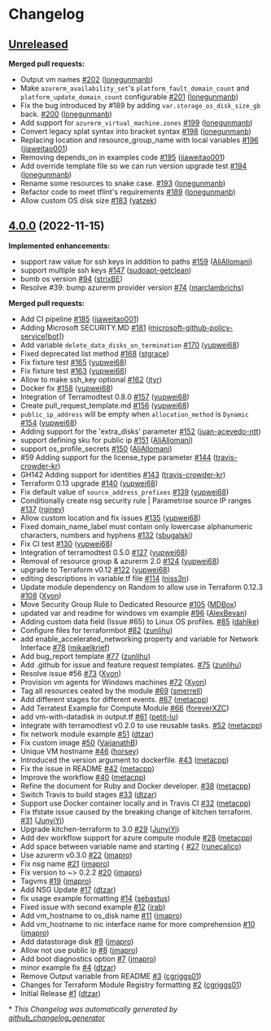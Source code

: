 # Changelog

## [Unreleased](https://github.com/Azure/terraform-azurerm-compute/tree/HEAD)

**Merged pull requests:**

- Output vm names [\#202](https://github.com/Azure/terraform-azurerm-compute/pull/202) ([lonegunmanb](https://github.com/lonegunmanb))
- Make `azurerm_availability_set`'s `platform_fault_domain_count` and `platform_update_domain_count` configurable [\#201](https://github.com/Azure/terraform-azurerm-compute/pull/201) ([lonegunmanb](https://github.com/lonegunmanb))
- Fix the bug introduced by \#189 by adding `var.storage_os_disk_size_gb` back. [\#200](https://github.com/Azure/terraform-azurerm-compute/pull/200) ([lonegunmanb](https://github.com/lonegunmanb))
- Add support for `azurerm_virtual_machine.zones` [\#199](https://github.com/Azure/terraform-azurerm-compute/pull/199) ([lonegunmanb](https://github.com/lonegunmanb))
- Convert legacy splat syntax into bracket syntax [\#198](https://github.com/Azure/terraform-azurerm-compute/pull/198) ([lonegunmanb](https://github.com/lonegunmanb))
- Replacing location and resource\_group\_name with local variables [\#196](https://github.com/Azure/terraform-azurerm-compute/pull/196) ([jiaweitao001](https://github.com/jiaweitao001))
- Removing depends\_on in examples code [\#195](https://github.com/Azure/terraform-azurerm-compute/pull/195) ([jiaweitao001](https://github.com/jiaweitao001))
- Add override template file so we can run version upgrade test [\#194](https://github.com/Azure/terraform-azurerm-compute/pull/194) ([lonegunmanb](https://github.com/lonegunmanb))
- Rename some resources to snake case. [\#193](https://github.com/Azure/terraform-azurerm-compute/pull/193) ([lonegunmanb](https://github.com/lonegunmanb))
- Refactor code to meet tflint's requirements [\#189](https://github.com/Azure/terraform-azurerm-compute/pull/189) ([lonegunmanb](https://github.com/lonegunmanb))
- Allow custom OS disk size [\#183](https://github.com/Azure/terraform-azurerm-compute/pull/183) ([yatzek](https://github.com/yatzek))

## [4.0.0](https://github.com/Azure/terraform-azurerm-compute/tree/4.0.0) (2022-11-15)

**Implemented enhancements:**

- support raw value for ssh keys in addition to paths [\#159](https://github.com/Azure/terraform-azurerm-compute/pull/159) ([AliAllomani](https://github.com/AliAllomani))
- support multiple ssh keys [\#147](https://github.com/Azure/terraform-azurerm-compute/pull/147) ([sudoapt-getclean](https://github.com/sudoapt-getclean))
- bumb os version [\#94](https://github.com/Azure/terraform-azurerm-compute/pull/94) ([strixBE](https://github.com/strixBE))
- Resolve \#39: bump azurerm provider version [\#74](https://github.com/Azure/terraform-azurerm-compute/pull/74) ([marclambrichs](https://github.com/marclambrichs))

**Merged pull requests:**

- Add CI pipeline [\#185](https://github.com/Azure/terraform-azurerm-compute/pull/185) ([jiaweitao001](https://github.com/jiaweitao001))
- Adding Microsoft SECURITY.MD [\#181](https://github.com/Azure/terraform-azurerm-compute/pull/181) ([microsoft-github-policy-service[bot]](https://github.com/apps/microsoft-github-policy-service))
- Add variable `delete_data_disks_on_termination` [\#170](https://github.com/Azure/terraform-azurerm-compute/pull/170) ([yupwei68](https://github.com/yupwei68))
- Fixed deprecated list method [\#168](https://github.com/Azure/terraform-azurerm-compute/pull/168) ([stgrace](https://github.com/stgrace))
- Fix fixture test [\#165](https://github.com/Azure/terraform-azurerm-compute/pull/165) ([yupwei68](https://github.com/yupwei68))
- Fix fixture test [\#163](https://github.com/Azure/terraform-azurerm-compute/pull/163) ([yupwei68](https://github.com/yupwei68))
- Allow to make ssh\_key optional [\#162](https://github.com/Azure/terraform-azurerm-compute/pull/162) ([jtyr](https://github.com/jtyr))
- Docker fix [\#158](https://github.com/Azure/terraform-azurerm-compute/pull/158) ([yupwei68](https://github.com/yupwei68))
- Integration of Terramodtest 0.8.0 [\#157](https://github.com/Azure/terraform-azurerm-compute/pull/157) ([yupwei68](https://github.com/yupwei68))
- Create pull\_request\_template.md [\#156](https://github.com/Azure/terraform-azurerm-compute/pull/156) ([yupwei68](https://github.com/yupwei68))
- `public_ip_address` will be empty when `allocation_method` is `Dynamic` [\#154](https://github.com/Azure/terraform-azurerm-compute/pull/154) ([yupwei68](https://github.com/yupwei68))
- Adding support for the 'extra\_disks' parameter [\#152](https://github.com/Azure/terraform-azurerm-compute/pull/152) ([juan-acevedo-ntt](https://github.com/juan-acevedo-ntt))
- support defining sku for public ip [\#151](https://github.com/Azure/terraform-azurerm-compute/pull/151) ([AliAllomani](https://github.com/AliAllomani))
- support os\_profile\_secrets [\#150](https://github.com/Azure/terraform-azurerm-compute/pull/150) ([AliAllomani](https://github.com/AliAllomani))
- \#59 Adding support for the license\_type parameter [\#144](https://github.com/Azure/terraform-azurerm-compute/pull/144) ([travis-crowder-kr](https://github.com/travis-crowder-kr))
- GH142 Adding support for identities [\#143](https://github.com/Azure/terraform-azurerm-compute/pull/143) ([travis-crowder-kr](https://github.com/travis-crowder-kr))
- Terraform 0.13 upgrade [\#140](https://github.com/Azure/terraform-azurerm-compute/pull/140) ([yupwei68](https://github.com/yupwei68))
- Fix default value of `source_address_prefixes` [\#139](https://github.com/Azure/terraform-azurerm-compute/pull/139) ([yupwei68](https://github.com/yupwei68))
- Conditionally create nsg security rule | Parametrise source IP ranges [\#137](https://github.com/Azure/terraform-azurerm-compute/pull/137) ([rginev](https://github.com/rginev))
- Allow custom location and fix issues [\#135](https://github.com/Azure/terraform-azurerm-compute/pull/135) ([yupwei68](https://github.com/yupwei68))
- Fixed domain\_name\_label must contain only lowercase alphanumeric characters, numbers and hyphens [\#132](https://github.com/Azure/terraform-azurerm-compute/pull/132) ([sbugalski](https://github.com/sbugalski))
- Fix CI test [\#130](https://github.com/Azure/terraform-azurerm-compute/pull/130) ([yupwei68](https://github.com/yupwei68))
- Integration of terramodtest 0.5.0 [\#127](https://github.com/Azure/terraform-azurerm-compute/pull/127) ([yupwei68](https://github.com/yupwei68))
- Removal of resource group & azurerm 2.0 [\#124](https://github.com/Azure/terraform-azurerm-compute/pull/124) ([yupwei68](https://github.com/yupwei68))
- upgrade to Terraform v0.12 [\#122](https://github.com/Azure/terraform-azurerm-compute/pull/122) ([yupwei68](https://github.com/yupwei68))
- editing descriptions in variable.tf file [\#114](https://github.com/Azure/terraform-azurerm-compute/pull/114) ([niss3n](https://github.com/niss3n))
- Update module dependency on Random to allow use in Terraform 0.12.3 [\#108](https://github.com/Azure/terraform-azurerm-compute/pull/108) ([Xyon](https://github.com/Xyon))
- Move Security Group Rule to Dedicated Resource [\#105](https://github.com/Azure/terraform-azurerm-compute/pull/105) ([MDBox](https://github.com/MDBox))
- updated var and readme for windows vm example [\#96](https://github.com/Azure/terraform-azurerm-compute/pull/96) ([AlexBevan](https://github.com/AlexBevan))
- Adding custom data field \(Issue \#65\) to Linux OS profiles. [\#85](https://github.com/Azure/terraform-azurerm-compute/pull/85) ([dahlke](https://github.com/dahlke))
- Configure files for terraformbot [\#82](https://github.com/Azure/terraform-azurerm-compute/pull/82) ([zunlihu](https://github.com/zunlihu))
- add enable\_accelerated\_networking property and variable for Network Interface [\#78](https://github.com/Azure/terraform-azurerm-compute/pull/78) ([mikaelkrief](https://github.com/mikaelkrief))
- Add bug\_report template [\#77](https://github.com/Azure/terraform-azurerm-compute/pull/77) ([zunlihu](https://github.com/zunlihu))
- Add .github for issue and feature request templates. [\#75](https://github.com/Azure/terraform-azurerm-compute/pull/75) ([zunlihu](https://github.com/zunlihu))
- Resolve issue \#56 [\#73](https://github.com/Azure/terraform-azurerm-compute/pull/73) ([Xyon](https://github.com/Xyon))
- Provision vm agents for Windows machines [\#72](https://github.com/Azure/terraform-azurerm-compute/pull/72) ([Xyon](https://github.com/Xyon))
- Tag all resources ceated by the module [\#69](https://github.com/Azure/terraform-azurerm-compute/pull/69) ([smerrell](https://github.com/smerrell))
- Add different stages for different events. [\#67](https://github.com/Azure/terraform-azurerm-compute/pull/67) ([metacpp](https://github.com/metacpp))
- Add Terratest Example for Compute Module [\#66](https://github.com/Azure/terraform-azurerm-compute/pull/66) ([foreverXZC](https://github.com/foreverXZC))
- add vm-with-datadisk in output.tf [\#61](https://github.com/Azure/terraform-azurerm-compute/pull/61) ([petit-lu](https://github.com/petit-lu))
- Integrate with terramodtest v0.2.0 to use reusable tasks. [\#52](https://github.com/Azure/terraform-azurerm-compute/pull/52) ([metacpp](https://github.com/metacpp))
- fix network module example [\#51](https://github.com/Azure/terraform-azurerm-compute/pull/51) ([dtzar](https://github.com/dtzar))
- Fix custom image [\#50](https://github.com/Azure/terraform-azurerm-compute/pull/50) ([VaijanathB](https://github.com/VaijanathB))
- Unique VM hostname  [\#46](https://github.com/Azure/terraform-azurerm-compute/pull/46) ([horsey](https://github.com/horsey))
- Introduced the version argument to dockerfile. [\#43](https://github.com/Azure/terraform-azurerm-compute/pull/43) ([metacpp](https://github.com/metacpp))
- Fix the issue in README [\#42](https://github.com/Azure/terraform-azurerm-compute/pull/42) ([metacpp](https://github.com/metacpp))
- Improve the workflow [\#40](https://github.com/Azure/terraform-azurerm-compute/pull/40) ([metacpp](https://github.com/metacpp))
- Refine the document for Ruby and Docker developer. [\#38](https://github.com/Azure/terraform-azurerm-compute/pull/38) ([metacpp](https://github.com/metacpp))
- Switch Travis to build stages [\#33](https://github.com/Azure/terraform-azurerm-compute/pull/33) ([dtzar](https://github.com/dtzar))
- Support use Docker container locally and in Travis CI [\#32](https://github.com/Azure/terraform-azurerm-compute/pull/32) ([metacpp](https://github.com/metacpp))
- Fix tfstate issue caused by the breaking change of kitchen terraform. [\#31](https://github.com/Azure/terraform-azurerm-compute/pull/31) ([JunyiYi](https://github.com/JunyiYi))
- Upgrade kitchen-terraform to 3.0 [\#29](https://github.com/Azure/terraform-azurerm-compute/pull/29) ([JunyiYi](https://github.com/JunyiYi))
- Add dev workflow support for azure compute module [\#28](https://github.com/Azure/terraform-azurerm-compute/pull/28) ([metacpp](https://github.com/metacpp))
- Add space between variable name and starting { [\#27](https://github.com/Azure/terraform-azurerm-compute/pull/27) ([runecalico](https://github.com/runecalico))
- Use azurerm v0.3.0 [\#22](https://github.com/Azure/terraform-azurerm-compute/pull/22) ([jmapro](https://github.com/jmapro))
- Fix nsg name [\#21](https://github.com/Azure/terraform-azurerm-compute/pull/21) ([jmapro](https://github.com/jmapro))
- Fix version to ~\> 0.2.2 [\#20](https://github.com/Azure/terraform-azurerm-compute/pull/20) ([jmapro](https://github.com/jmapro))
- Tagvms [\#19](https://github.com/Azure/terraform-azurerm-compute/pull/19) ([jmapro](https://github.com/jmapro))
- Add NSG Update [\#17](https://github.com/Azure/terraform-azurerm-compute/pull/17) ([dtzar](https://github.com/dtzar))
- fix usage example formatting [\#14](https://github.com/Azure/terraform-azurerm-compute/pull/14) ([sebastus](https://github.com/sebastus))
- Fixed issue with second example [\#12](https://github.com/Azure/terraform-azurerm-compute/pull/12) ([irab](https://github.com/irab))
- Add vm\_hostname to os\_disk name [\#11](https://github.com/Azure/terraform-azurerm-compute/pull/11) ([jmapro](https://github.com/jmapro))
- Add vm\_hostname to nic interface name for more comprehension [\#10](https://github.com/Azure/terraform-azurerm-compute/pull/10) ([jmapro](https://github.com/jmapro))
- Add datastorage disk [\#9](https://github.com/Azure/terraform-azurerm-compute/pull/9) ([jmapro](https://github.com/jmapro))
- Allow not use public ip [\#8](https://github.com/Azure/terraform-azurerm-compute/pull/8) ([jmapro](https://github.com/jmapro))
- Add boot diagnostics option [\#7](https://github.com/Azure/terraform-azurerm-compute/pull/7) ([jmapro](https://github.com/jmapro))
- minor example fix [\#4](https://github.com/Azure/terraform-azurerm-compute/pull/4) ([dtzar](https://github.com/dtzar))
- Remove Output variable from README [\#3](https://github.com/Azure/terraform-azurerm-compute/pull/3) ([cgriggs01](https://github.com/cgriggs01))
- Changes for Terraform Module Registry formatting [\#2](https://github.com/Azure/terraform-azurerm-compute/pull/2) ([cgriggs01](https://github.com/cgriggs01))
- Initial Release [\#1](https://github.com/Azure/terraform-azurerm-compute/pull/1) ([dtzar](https://github.com/dtzar))



\* *This Changelog was automatically generated by [github_changelog_generator](https://github.com/github-changelog-generator/github-changelog-generator)*
